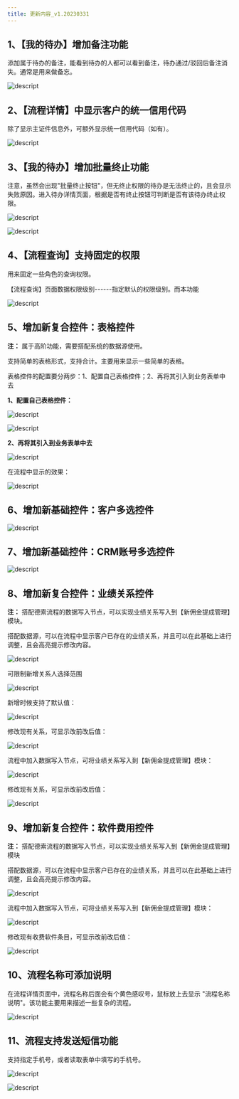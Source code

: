 ```yaml
---
title: 更新内容_v1.20230331
---
```


## 1、【我的待办】增加备注功能

添加属于待办的备注，能看到待办的人都可以看到备注，待办通过/驳回后备注消失。通常是用来做备忘。

![descript](./oa-up-media-20230331/media/image1.png)

## 2、【流程详情】中显示客户的统一信用代码

除了显示主证件信息外，可额外显示统一信用代码（如有）。

![descript](./oa-up-media-20230331/media/image2.png)

## 3、【我的待办】增加批量终止功能

注意，虽然会出现"批量终止按钮"，但无终止权限的待办是无法终止的，且会显示失败原因。进入待办详情页面，根据是否有终止按钮可判断是否有该待办终止权限。

![descript](./oa-up-media-20230331/media/image3.png)

![descript](./oa-up-media-20230331/media/image4.png)

## 4、【流程查询】支持固定的权限

用来固定一些角色的查询权限。

【流程查询】页面数据权限级别------指定默认的权限级别。而本功能

![descript](./oa-up-media-20230331/media/image5.png)

## 5、增加新复合控件：表格控件

**注：** 属于高阶功能，需要搭配系统的数据源使用。

支持简单的表格形式，支持合计。主要用来显示一些简单的表格。

表格控件的配置要分两步：1、配置自己表格控件；2、再将其引入到业务表单中去

**1、配置自己表格控件：**

![descript](./oa-up-media-20230331/media/image6.png)

![descript](./oa-up-media-20230331/media/image7.png)

**2、再将其引入到业务表单中去**

![descript](./oa-up-media-20230331/media/image8.png)

在流程中显示的效果：

![descript](./oa-up-media-20230331/media/image9.png)

## 6、增加新基础控件：客户多选控件

![descript](./oa-up-media-20230331/media/image10.png)

## 7、增加新基础控件：CRM账号多选控件

![descript](./oa-up-media-20230331/media/image11.png)

## 8、增加新复合控件：业绩关系控件

**注：** 搭配德索流程的数据写入节点，可以实现业绩关系写入到【新佣金提成管理】模块。

搭配数据源，可以在流程中显示客户已存在的业绩关系，并且可以在此基础上进行调整，且会高亮提示修改内容。

![descript](./oa-up-media-20230331/media/image12.png)

可限制新增关系人选择范围

![descript](./oa-up-media-20230331/media/image13.png)

新增时候支持了默认值：

![descript](./oa-up-media-20230331/media/image14.png)

修改现有关系，可显示改前改后值：

![descript](./oa-up-media-20230331/media/image15.png)

流程中加入数据写入节点，可将业绩关系写入到【新佣金提成管理】模块：

![descript](./oa-up-media-20230331/media/image16.png)

修改现有关系，可显示改前改后值：

![descript](./oa-up-media-20230331/media/image17.png)

## 9、增加新复合控件：软件费用控件

**注：** 搭配德索流程的数据写入节点，可以实现业绩关系写入到【新佣金提成管理】模块

搭配数据源，可以在流程中显示客户已存在的业绩关系，并且可以在此基础上进行调整，且会高亮提示修改内容。

![descript](./oa-up-media-20230331/media/image18.png)

流程中加入数据写入节点，可将业绩关系写入到【新佣金提成管理】模块：

![descript](./oa-up-media-20230331/media/image19.png)

修改现有收费软件条目，可显示改前改后值：

![descript](./oa-up-media-20230331/media/image20.png)

## 10、流程名称可添加说明

在流程详情页面中，流程名称后面会有个黄色感叹号，鼠标放上去显示
"流程名称说明"。该功能主要用来描述一些复杂的流程。

![descript](./oa-up-media-20230331/media/image21.png)

## 11、流程支持发送短信功能

支持指定手机号，或者读取表单中填写的手机号。

![descript](./oa-up-media-20230331/media/image22.png)

![descript](./oa-up-media-20230331/media/image23.png)
